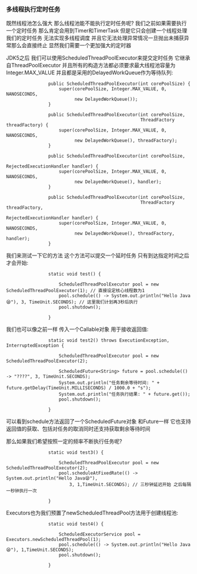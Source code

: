 ### 多线程执行定时任务
既然线程池怎么强大 那么线程池能不能执行定时任务呢? 我们之前如果需要执行一个定时任务 那么肯定会用到Timer和TimerTask
但是它只会创建一个线程处理我们的定时任务 无法实现多线程调度 并且它无法处理异常情况一旦抛出未捕获异常那么会直接终止 显然我们需要一个更加强大的定时器

JDK5之后 我们可以使用ScheduledThreadPoolExecutor来提交定时任务 它继承自ThreadPoolExecutor
并且所有的构造方法都必须要求最大线程池容量为Integer.MAX_VALUE 并且都是采用的DelayedWorkQueue作为等待队列:

                    public ScheduledThreadPoolExecutor(int corePoolSize) {
                        super(corePoolSize, Integer.MAX_VALUE, 0, NANOSECONDS,
                              new DelayedWorkQueue());
                    }
                    
                    public ScheduledThreadPoolExecutor(int corePoolSize,
                                                       ThreadFactory threadFactory) {
                        super(corePoolSize, Integer.MAX_VALUE, 0, NANOSECONDS,
                              new DelayedWorkQueue(), threadFactory);
                    }
                    
                    public ScheduledThreadPoolExecutor(int corePoolSize,
                                                       RejectedExecutionHandler handler) {
                        super(corePoolSize, Integer.MAX_VALUE, 0, NANOSECONDS,
                              new DelayedWorkQueue(), handler);
                    }
                    
                    public ScheduledThreadPoolExecutor(int corePoolSize,
                                                       ThreadFactory threadFactory,
                                                       RejectedExecutionHandler handler) {
                        super(corePoolSize, Integer.MAX_VALUE, 0, NANOSECONDS,
                              new DelayedWorkQueue(), threadFactory, handler);
                    }

我们来测试一下它的方法 这个方法可以提交一个延时任务 只有到达指定时间之后才会开始:

                    static void test() {

                        ScheduledThreadPoolExecutor pool = new ScheduledThreadPoolExecutor(1); // 直接设定核心线程数为1
                        pool.schedule(() -> System.out.println("Hello Java😪"), 3, TimeUnit.SECONDS); // 这里我们计划再3秒后执行
                        pool.shutdown();
                
                    }

我们也可以像之前一样 传入一个Callable对象 用于接收返回值:

                    static void test2() throws ExecutionException, InterruptedException {

                        ScheduledThreadPoolExecutor pool = new ScheduledThreadPoolExecutor(2);
                
                        ScheduledFuture<String> future = pool.schedule(() -> "????", 3, TimeUnit.SECONDS);
                        System.out.println("任务剩余等待时间: " + future.getDelay(TimeUnit.MILLISECONDS) / 1000.0 + "s");
                        System.out.println("任务执行结果: " + future.get());
                        pool.shutdown();
                
                    }

可以看到schedule方法返回了一个ScheduledFuture对象 和Future一样 它也支持返回值的获取、包括对任务的取消同时还支持获取剩余等待时间

那么如果我们希望按照一定的频率不断执行任务呢?

                    static void test3() {

                        ScheduledThreadPoolExecutor pool = new ScheduledThreadPoolExecutor(2);
                        pool.scheduleAtFixedRate(() -> System.out.println("Hello Java😪"),
                            3, 1,TimeUnit.SECONDS); // 三秒钟延迟开始 之后每隔一秒钟执行一次
                
                    }

Executors也为我们预置了newScheduledThreadPool方法用于创建线程池:

                    static void test4() {

                        ScheduledExecutorService pool = Executors.newScheduledThreadPool(1);
                        pool.schedule(() -> System.out.println("Hello Java😪"), 1,TimeUnit.SECONDS);
                        pool.shutdown();

                    }